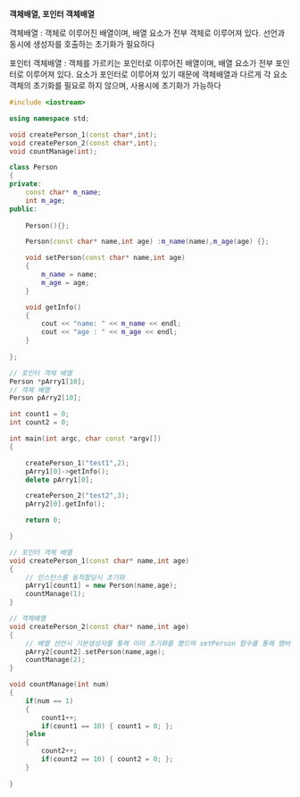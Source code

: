 **객체배열, 포인터 객체배열**

객체배열 : 객체로 이루어진 배열이며, 배열 요소가 전부 객체로 이루어져 있다. 선언과 동시에 생성자를 호출하는 초기화가 필요하다

포인터 객체배열 : 객체를 가르키는 포인터로 이루어진 배열이며, 배열 요소가 전부 포인터로 이루어져 있다. 요소가 포인터로 이루어져 있기 때문에 객체배열과 다르게 각 요소 객체의 초기화를 필요로 하지 않으며, 사용시에 초기화가 가능하다



~~~C++
#include <iostream>

using namespace std;

void createPerson_1(const char*,int);
void createPerson_2(const char*,int);
void countManage(int);

class Person
{
private:
	const char* m_name;
	int m_age;
public:
	
	Person(){};

	Person(const char* name,int age) :m_name(name),m_age(age) {};

	void setPerson(const char* name,int age)
	{
		m_name = name;
		m_age = age;
	}

	void getInfo()
	{
		cout << "name: " << m_name << endl;
		cout << "age : " << m_age << endl;
	}
	
};

// 포인터 객체 배열
Person *pArry1[10]; 
// 객체 배열
Person pArry2[10];

int count1 = 0;
int count2 = 0;

int main(int argc, char const *argv[])
{

	createPerson_1("test1",2);
	pArry1[0]->getInfo();
	delete pArry1[0];

	createPerson_2("test2",3);
	pArry2[0].getInfo();

	return 0;

}

// 포인터 객체 배열 
void createPerson_1(const char* name,int age)
{
	// 인스턴스를 동적할당시 초기화
	pArry1[count1] = new Person(name,age);
	countManage(1);
}

// 객체배열
void createPerson_2(const char* name,int age)
{
	// 배열 선언시 기본생성자를 통해 이미 초기화를 했으며 setPerson 함수를 통해 멤버변수의 값을 변경
	pArry2[count2].setPerson(name,age);
	countManage(2);	
}

void countManage(int num)
{
	if(num == 1)
	{
		count1++;	
		if(count1 == 10) { count1 = 0; };
	}else
	{
		count2++;	
		if(count2 == 10) { count2 = 0; };
	}
	
}
~~~

